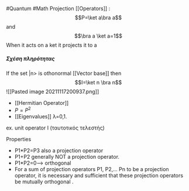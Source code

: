 #Quantum #Math 
Projection [[Operators]] :
$$P=\ket a\bra a$$
and $$\bra a \ket a=1$$
When it acts on a ket it projects it to a
##### Σχέση πληρότητας
If the set |n> is othonormal [[Vector base]] then
$$I=\ket n \bra n$$
![[Pasted image 20211117200937.png]]
-  [[Hermitian Operator]]
- $P=P^2$
- [[Eigenvalues]] λ=0,1.

ex. unit operator I (ταυτοτικός τελεστής)

Properties
- P1*P2=P3 also a projection operator
- P1+P2 generally NOT a projection operator.
- P1*P2=0--> orthogonal
- For a sum of projection operators P1, P2,... Pn to be a projection operator, it is necessary and sufficient that these projection operators be mutually orthogonal .